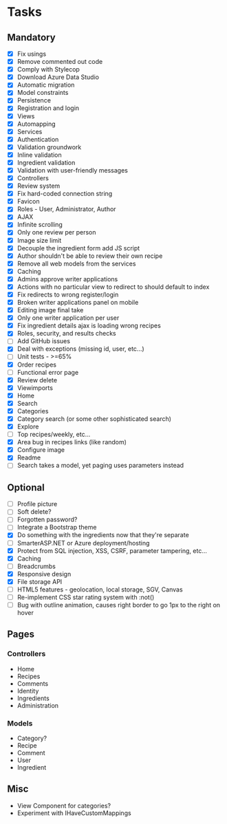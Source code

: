 ﻿# Tasks

## Mandatory

- [x] Fix usings
- [x] Remove commented out code
- [x] Comply with Stylecop
- [x] Download Azure Data Studio
- [x] Automatic migration
- [x] Model constraints
- [x] Persistence
- [x] Registration and login
- [x] Views
- [x] Automapping
- [x] Services
- [x] Authentication
- [x] Validation groundwork
- [x] Inline validation
- [x] Ingredient validation
- [x] Validation with user-friendly messages
- [x] Controllers
- [x] Review system
- [x] Fix hard-coded connection string
- [x] Favicon
- [x] Roles - User, Administrator, Author
- [x] AJAX
- [x] Infinite scrolling
- [x] Only one review per person
- [x] Image size limit
- [x] Decouple the ingredient form add JS script
- [x] Author shouldn't be able to review their own recipe
- [x] Remove all web models from the services
- [x] Caching
- [x] Admins approve writer applications
- [x] Actions with no particular view to redirect to should default to index
- [x] Fix redirects to wrong register/login
- [x] Broken writer applications panel on mobile
- [x] Editing image final take
- [x] Only one writer application per user
- [x] Fix ingredient details ajax is loading wrong recipes
- [x] Roles, security, and results checks
- [ ] Add GitHub issues
- [x] Deal with exceptions (missing id, user, etc...)
- [ ] Unit tests - >=65%
- [x] Order recipes
- [ ] Functional error page
- [x] Review delete
- [x] Viewimports
- [x] Home
- [x] Search
- [x] Categories
- [x] Category search (or some other sophisticated search)
- [x] Explore
- [ ] Top recipes/weekly, etc...
- [x] Area bug in recipes links (like random)
- [x] Configure image
- [x] Readme
- [ ] Search takes a model, yet paging uses parameters instead

## Optional

- [ ] Profile picture
- [ ] Soft delete?
- [ ] Forgotten password?
- [ ] Integrate a Bootstrap theme
- [x] Do something with the ingredients now that they're separate
- [ ] SmarterASP.NET or Azure deployment/hosting
- [x] Protect from SQL injection, XSS, CSRF, parameter tampering, etc...
- [x] Caching
- [ ] Breadcrumbs
- [x] Responsive design
- [x] File storage API
- [ ] HTML5 features - geolocation, local storage, SGV, Canvas
- [ ] Re-implement CSS star rating system with :not()
- [ ] Bug with outline animation, causes right border to go 1px to the right on hover

## Pages

### Controllers

- Home
- Recipes
- Comments
- Identity
- Ingredients
- Administration

### Models

- Category?
- Recipe
- Comment
- User
- Ingredient

## Misc

- View Component for categories?
- Experiment with IHaveCustomMappings
